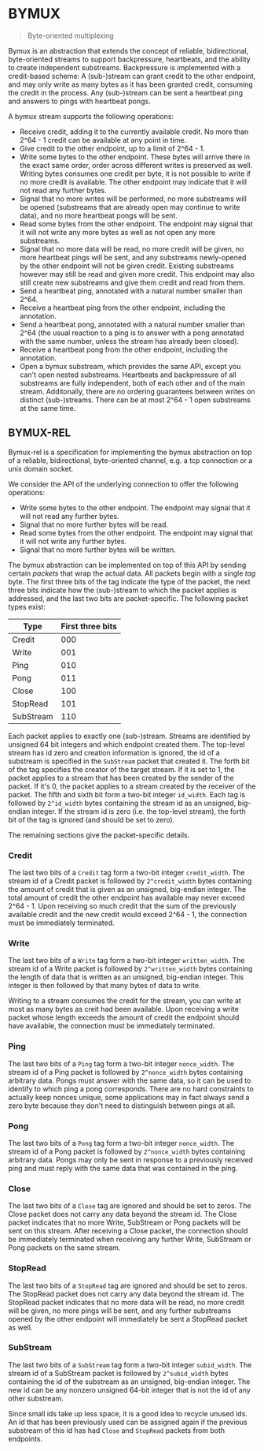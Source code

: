 # BYMUX

> Byte-oriented multiplexing

Bymux is an abstraction that extends the concept of reliable, bidirectional, byte-oriented streams to support backpressure, heartbeats, and the ability to create independent substreams. Backpressure is implemented with a credit-based scheme: A (sub-)stream can grant credit to the other endpoint, and may only write as many bytes as it has been granted credit, consuming the credit in the process. Any (sub-)stream can be sent a heartbeat ping and answers to pings with heartbeat pongs.

A bymux stream supports the following operations:

- Receive credit, adding it to the currently available credit. No more than 2^64 - 1 credit can be available at any point in time.
- Give credit to the other endpoint, up to a limit of 2^64 - 1.
- Write some bytes to the other endpoint. These bytes will arrive there in the exact same order, order across different writes is preserved as well. Writing bytes consumes one credit per byte, it is not possible to write if no more credit is available. The other endpoint may indicate that it will not read any further bytes.
- Signal that no more writes will be performed, no more substreams will be opened (substreams that are already open may continue to write data), and no more heartbeat pongs will be sent.
- Read some bytes from the other endpoint. The endpoint may signal that it will not write any more bytes as well as not open any more substreams.
- Signal that no more data will be read, no more credit will be given, no more heartbeat pings will be sent, and any substreams newly-opened by the other endpoint will not be given credit. Existing substreams however may still be read and given more credit. This endpoint may also still create new substreams and give them credit and read from them.
- Send a heartbeat ping, annotated with a natural number smaller than 2^64.
- Receive a heartbeat ping from the other endpoint, including the annotation.
- Send a heartbeat pong, annotated with a natural number smaller than 2^64 (the usual reaction to a ping is to answer with a pong annotated with the same number, unless the stream has already been closed).
- Receive a heartbeat pong from the other endpoint, including the annotation.
- Open a bymux substream, which provides the same API, except you can't open nested substreams. Heartbeats and backpressure of all substreams are fully independent, both of each other and of the main stream. Additonally, there are no ordering guarantees between writes on distinct (sub-)streams. There can be at most 2^64 - 1 open substreams at the same time.

## BYMUX-REL

Bymux-rel is a specification for implementing the bymux abstraction on top of a reliable, bidirectional, byte-oriented channel, e.g. a tcp connection or a unix domain socket.

We consider the API of the underlying connection to offer the following operations:

- Write some bytes to the other endpoint. The endpoint may signal that it will not read any further bytes.
- Signal that no more further bytes will be read.
- Read some bytes from the other endpoint. The endpoint may signal that it will not write any further bytes.
- Signal that no more further bytes will be written.

The bymux abstraction can be implemented on top of this API by sending certain *packets* that wrap the actual data. All packets begin with a single *tag* byte. The first three bits of the tag indicate the type of the packet, the next three bits indicate how the (sub-)stream to which the packet applies is addressed, and the last two bits are packet-specific. The following packet types exist:

| Type | First three bits |
|------|------------------|
| Credit | 000 |
| Write | 001 |
| Ping | 010 |
| Pong | 011 |
| Close | 100 |
| StopRead | 101 |
| SubStream | 110 |

Each packet applies to exactly one (sub-)stream. Streams are identified by unsigned 64 bit integers and which endpoint created them. The top-level stream has id zero and creation information is ignored, the id of a substream is specified in the `SubStream` packet that created it. The forth bit of the tag specifies the creator of the target stream. If it is set to 1, the packet applies to a stream that has been created by the sender of the packet. If it's 0, the packet applies to a stream created by the receiver of the packet. The fifth and sixth bit form a two-bit integer `id_width`. Each tag is followed by `2^id_width` bytes containing the stream id as an unsigned, big-endian integer. If the stream id is zero (i.e. the top-level stream), the forth bit of the tag is ignored (and should be set to zero).

The remaining sections give the packet-specific details.

### Credit

The last two bits of a `Credit` tag form a two-bit integer `credit_width`. The stream id of a Credit packet is followed by `2^credit_width` bytes containing the amount of credit that is given as an unsigned, big-endian integer. The total amount of credit the other endpoint has available may never exceed 2^64 - 1. Upon receiving so much credit that the sum of the previously available credit and the new credit would exceed 2^64 - 1, the connection must be immediately terminated.

### Write

The last two bits of a `Write` tag form a two-bit integer `written_width`. The stream id of a Write packet is followed by `2^written_width` bytes containing the length of data that is written as an unsigned, big-endian integer. This integer is then followed by that many bytes of data to write.

Writing to a stream consumes the credit for the stream, you can write at most as many bytes as creit had been available. Upon receiving a write packet whose length exceeds the amount of credit the endpoint should have available, the connection must be immediately terminated.

### Ping

The last two bits of a `Ping` tag form a two-bit integer `nonce_width`. The stream id of a Ping packet is followed by `2^nonce_width` bytes containing arbitrary data. Pongs must answer with the same data, so it can be used to identify to which ping a pong corresponds. There are no hard constraints to actually keep nonces unique, some applications may in fact always send a zero byte because they don't need to distinguish between pings at all.

### Pong

The last two bits of a `Pong` tag form a two-bit integer `nonce_width`. The stream id of a Pong packet is followed by `2^nonce_width` bytes containing arbitrary data. Pongs may only be sent in response to a previously received ping and must reply with the same data that was contained in the ping.

### Close

The last two bits of a `Close` tag are ignored and should be set to zeros. The Close packet does not carry any data beyond the stream id. The Close packet indicates that no more Write, SubStream or Pong packets will be sent on this stream. After receiving a Close packet, the connection should be immediately terminated when receiving any further Write, SubStream or Pong packets on the same stream.

### StopRead

The last two bits of a `StopRead` tag are ignored and should be set to zeros. The StopRead packet does not carry any data beyond the stream id. The StopRead packet indicates that no more data will be read, no more credit will be given, no more pings will be sent, and any further substreams opened by the other endpoint will immediately be sent a StopRead packet as well.

### SubStream

The last two bits of a `SubStream` tag form a two-bit integer `subid_width`. The stream id of a SubStream packet is followed by `2^subid_width` bytes containing the id of the substream as an unsigned, big-endian integer. The new id can be any nonzero unsigned 64-bit integer that is not the id of any other substream.

Since small ids take up less space, it is a good idea to recycle unused ids. An id that has been previously used can be assigned again if the previous substream of this id has had `Close` and `StopRead` packets from both endpoints.
